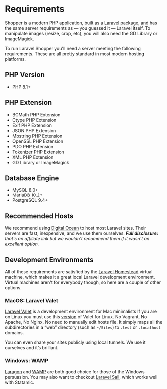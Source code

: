 # Requirements
Shopper is a modern PHP application, built as a [Laravel](https://laravel.com) package, and has the same server requirements as &mdash; you guessed it &mdash; Laravel itself. To manipulate images (resize, crop, etc), you will also need the GD Library or ImageMagick.

To run Laravel Shopper you'll need a server meeting the following requirements. These are all pretty standard in most modern hosting platforms.

## PHP Version
- PHP 8.1+

## PHP Extension
- BCMath PHP Extension
- Ctype PHP Extension
- Exif PHP Extension
- JSON PHP Extension
- Mbstring PHP Extension
- OpenSSL PHP Extension
- PDO PHP Extension
- Tokenizer PHP Extension
- XML PHP Extension
- GD Library or ImageMagick

## Database Engine
- MySQL 8.0+
- MariaDB 10.2+
- PostgreSQL 9.4+

## Recommended Hosts
We recommend using [Digital Ocean][do] to host most Laravel sites. Their servers are fast, inexpensive, and we use them ourselves. _**Full disclosure:** that's an affiliate link but we wouldn't recommend them if it wasn't an excellent option._

## Development Environments
All of these requirements are satisfied by the [Laravel Homestead][homestead] virtual machine, which makes it a great local Laravel development environment. Virtual machines aren't for everybody though, so here are a couple of other options.

### MacOS: Laravel Valet
[Laravel Valet][valet] is a development environment for Mac minimalists If you are on Linux you must use this [version][valet_linux] of Valet for Linux. No Vagrant, No Apache, No Nginx, No need to manually edit hosts file. It simply maps all the subdirectories in a “web” directory (such as `~/Sites`) to `.test` or `.localhost` domains.

You can even share your sites publicly using local tunnels. We use it ourselves and it’s brilliant.

### Windows: WAMP
[Laragon][laragon] and [WAMP][wamp] are both good choice for those of the Windows persuasion. You may also want to checkout [Laravel Sail](https://laravel.com/docs/8.x/sail), which works well with Statamic.

[do]: https://m.do.co/c/d6dca1691fb4
[homestead]: https://laravel.com/docs/homestead
[valet]: https://laravel.com/docs/valet
[valet_linux]: https://cpriego.github.io/valet-linux
[wamp]: http://www.wampserver.com/
[laragon]:https://laragon.org/
